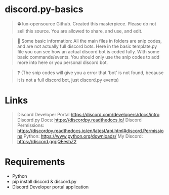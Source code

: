 # discord.py-basics

> ⛔ lux-opensource Github. Created this masterpiece. Please do not sell this source. You are allowed to share, and use, and edit.

> 📄 Some basic information: All the main files in folders are snip codes, and are not actually full discord bots. Here in the
basic template.py file you can see how an actual discord bot is coded fully. With some basic commands/events. You should only
use the snip codes to add more into here or you personal discord bot. 

> ❓ (The snip codes will give you a error that 'bot' is not found, because it is not a full discord bot, just discord.py events)

# Links

> Discord Developer Portal:https://discord.com/developers/docs/intro
> Discord.py Docs: https://discordpy.readthedocs.io/
> Discord Permissions: https://discordpy.readthedocs.io/en/latest/api.html#discord.Permissions
> Python: https://www.python.org/downloads/
> My Discord: https://discord.gg/jQEeshZ2

# Requirements
- Python
- pip install discord & discord.py
- Discord Developer portal application

